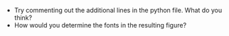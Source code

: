 - Try commenting out the additional lines in the python file.  What do you think?
- How would you determine the fonts in the resulting figure?
